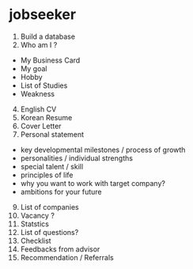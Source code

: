 # jobseeker

1. Build a database
2. Who am I ?
  - My Business Card
  - My goal
  - Hobby
  - List of Studies
  - Weakness
4. English CV
5. Korean Resume
6. Cover Letter
7. Personal statement
  - key developmental milestones / process of growth
  - personalities / individual strengths
  - special talent / skill
  - principles of life
  - why you want to work with target company?
  - ambitions for your future
9. List of companies
10. Vacancy ?
11. Statstics
12. List of questions?
13. Checklist
14. Feedbacks from advisor
15. Recommendation / Referrals
